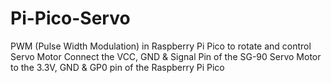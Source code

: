 # Pi-Pico-Servo
PWM (Pulse Width Modulation) in Raspberry Pi Pico to rotate and control Servo Motor
Connect the VCC, GND & Signal Pin of the SG-90 Servo Motor to the 3.3V, GND & GP0 pin of the Raspberry Pi Pico
